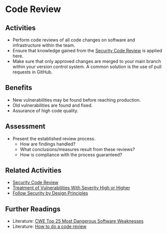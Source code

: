 # Code Review

## Activities

- Perform code reviews of all code changes on software and infrastructure within the team.
- Ensure that knowledge gained from the [Security Code Review](../yellow/security-code-review.md) is applied here.
- Make sure that only approved changes are merged to your main branch within your version control system. A common solution is the use of pull requests in GitHub.

## Benefits

- New vulnerabilities may be found before reaching production.
- Old vulnerabilities are found and fixed.
- Assurance of high code quality.

## Assessment

- Present the established review process.
  - How are findings handled?
  - What conclusions/measures result from these reviews?
  - How is compliance with the process guaranteed?

## Related Activities

- [Security Code Review](../yellow/security-code-review.md)
- [Treatment of Vulnerabilities With Severity High or Higher](../green/treatment-of-vulnerabilities-with-severity-high-or-higher.md)
- [Follow Security by Design Principles](../orange/follow-security-by-design-principles.md)

## Further Readings

- Literature: [CWE Top 25 Most Dangerous Software Weaknesses](https://cwe.mitre.org/top25/archive/2020/2020_cwe_top25.html)
- Literature: [How to do a code review](https://google.github.io/eng-practices/review/reviewer/)
